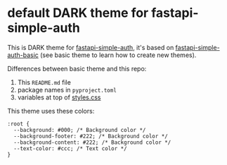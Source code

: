 # default DARK theme for fastapi-simple-auth

This is DARK theme for [fastapi-simple-auth](https://github.com/yaroslaff/fastapi-simple-auth), it's based on [fastapi-simple-auth-basic](https://github.com/yaroslaff/fastapi-simple-auth-basic) (see basic theme to learn how to create new themes).

Differences between basic theme and this repo:
1. This `README.md` file
2. package names in `pyproject.toml`
3. variables at top of [styles.css](fastapi_simple_auth_dark/statics/css/styles.css)


This theme uses these colors:
~~~
:root {
  --background: #000; /* Background color */
  --background-footer: #222; /* Background color */
  --background-content: #222; /* Background color */
  --text-color: #ccc; /* Text color */
}
~~~